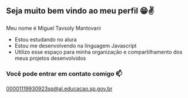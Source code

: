 ## Seja muito bem vindo ao meu perfil 😁✌

Meu nome é Miguel Tavsoly Mantovani

- Estou estudando no alura
- Estou me desenvolvendo na linguagem Javascript
- Utilizo esse espaço para minha organização e compartilhamento dos meus projetos desenvolvidos

### Você pode entrar em contato comigo 📫

00001119930923sp@al.educacao.sp.gov.br
